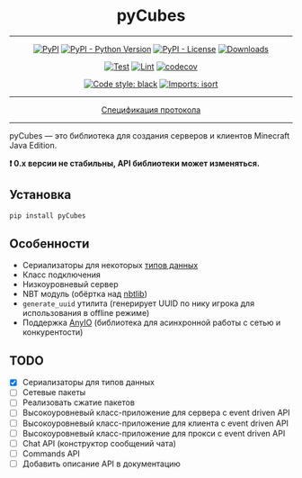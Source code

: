 <h1 align="center">pyCubes</h1>

---

<p align="center">
<a href="https://pypi.org/project/pycubes"><img alt="PyPI" src="https://img.shields.io/pypi/v/pycubes"></a>
<a href="https://pypi.org/project/pycubes"><img alt="PyPI - Python Version" src="https://img.shields.io/pypi/pyversions/pycubes"></a>
<a href="https://pypi.org/project/pycubes"><img alt="PyPI - License" src="https://img.shields.io/pypi/l/pyCubes"></a>
<a href="https://pepy.tech/project/pycubes"><img alt="Downloads" src="https://pepy.tech/badge/pycubes/month"></a>
</p>
<p align="center">
<a href="https://github.com/DavisDmitry/pyCubes/actions/workflows/test.yml"><img alt="Test" src="https://github.com/DavisDmitry/pyCubes/actions/workflows/test.yml/badge.svg?branch=master"></a>
<a href="https://github.com/DavisDmitry/pyCubes/actions/workflows/lint.yml"><img alt="Lint" src="https://github.com/DavisDmitry/pyCubes/actions/workflows/lint.yml/badge.svg?branch=master"></a>
<a href="https://codecov.io/gh/DavisDmitry/pyCubes"><img alt="codecov" src="https://codecov.io/gh/DavisDmitry/pyCubes/branch/master/graph/badge.svg?token=Y18ZNYT4YS"></a>
</p>
<p align="center">
<a href="https://github.com/psf/black"><img alt="Code style: black" src="https://img.shields.io/badge/code%20style-black-000000.svg"></a>
<a href="https://pycqa.github.io/isort"><img alt="Imports: isort" src="https://img.shields.io/badge/%20imports-isort-%231674b1?style=flat&labelColor=ef8336"></a>
</p>

---

<p align="center"><a href="https://wiki.vg/Protocol">Спецификация протокола</a></p>

---

pyCubes — это библиотека для создания серверов и клиентов Minecraft Java Edition.

**❗ 0.x версии не стабильны, API библиотеки может изменяться.**

## Установка

```bash
pip install pyCubes
```

## Особенности

- Сериализаторы для некоторых [типов данных](https://wiki.vg/Data_types)
- Класс подключения
- Низкоуровневый сервер
- NBT модуль (обёртка над [nbtlib](https://github.com/vberlier/nbtlib))
- `generate_uuid` утилита (генерирует UUID по нику игрока для использования в offline режиме)
- Поддержка [AnyIO](https://github.com/agronholm/anyio) (библиотека для асинхронной работы с сетью и конкурентости)

## TODO

- [x] Сериализаторы для типов данных
- [ ] Сетевые пакеты
- [ ] Реализовать сжатие пакетов
- [ ] Высокоуровневый класс-приложение для сервера с event driven API
- [ ] Высокоуровневый класс-приложение для клиента с event driven API
- [ ] Высокоуровневый класс-приложение для прокси с event driven API
- [ ] Chat API (конструктор сообщений чата)
- [ ] Commands API
- [ ] Добавить описание API в документацию
